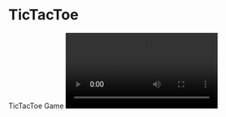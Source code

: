 # TicTacToe
TicTacToe Game ![VIDEO](https://user-images.githubusercontent.com/98012557/229418704-53abad12-4ba4-41c9-b62b-d8edc69d12b6.mp4)

